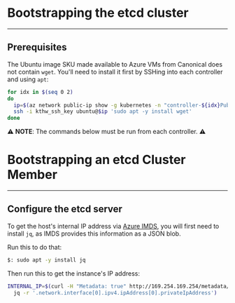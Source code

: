 # Bootstrapping the etcd cluster
---
## Prerequisites

The Ubuntu image SKU made available to Azure VMs from Canonical does not contain `wget`.
You'll need to install it first by SSHing into each controller and using `apt`:

```sh
for idx in $(seq 0 2)
do
  ip=$(az network public-ip show -g kubernetes -n "controller-${idx}PublicIP" --query 'ipAddress' -o tsv)
  ssh -i kthw_ssh_key ubuntu@$ip 'sudo apt -y install wget'
done
```

⚠️  **NOTE**: The commands below must be run from each controller. ⚠️

# Bootstrapping an etcd Cluster Member
---

## Configure the etcd server

To get the host's internal IP address via [Azure IMDS](https://docs.microsoft.com/en-us/azure/virtual-machines/linux/instance-metadata-service?tabs=windows),
you will first need to install `jq`, as IMDS provides this information as a JSON blob.

Run this to do that:

```sh
$: sudo apt -y install jq
```

Then run this to get the instance's IP address:

```sh
INTERNAL_IP=$(curl -H "Metadata: true" http://169.254.169.254/metadata/instance?api-version=2021-01-01 | \
  jq -r '.network.interface[0].ipv4.ipAddress[0].privateIpAddress')
```
